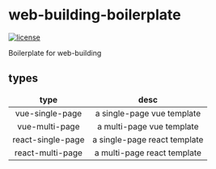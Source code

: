 # web-building-boilerplate

[![license](https://img.shields.io/github/license/cntanglijun/web-building-boilerplates.svg?style=for-the-badge)](https://github.com/cntanglijun/web-building-boilerplates/blob/master/LICENSE)

Boilerplate for web-building

## types

<table style="width: 100%; text-align: center; table-layout: fixed;">
  <thead style="font-weight: bold;">
    <tr><td>type</td><td>desc</td></tr>
  </thead>
  <tbody>
    <tr><td>vue-single-page</td><td>a single-page vue template</td></tr>
    <tr><td>vue-multi-page</td><td>a multi-page vue template</td></tr>
    <tr><td>react-single-page</td><td>a single-page react template</td></tr>
    <tr><td>react-multi-page</td><td>a multi-page react template</td></tr>
  </tbody>
</table>
